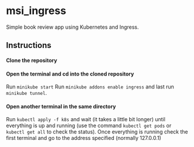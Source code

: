 # msi_ingress

Simple book review app using Kubernetes and Ingress.

## Instructions
#### Clone the repository
#### Open the terminal and cd into the cloned repository 
Run ```minikube start```
Run ```minikube addons enable ingress```
and last run ```minikube tunnel```.

#### Open another terminal in the same directory
Run ```kubectl apply -f k8s``` and wait (it takes a little bit longer) until everything is up and running (use the command ```kubectl get pods``` or ```kubectl get all``` to check the status).
Once everything is running check the first terminal and go to the address specified (normally 127.0.0.1)
